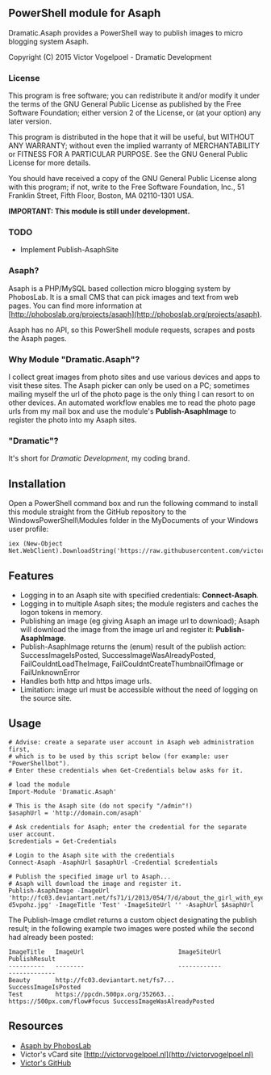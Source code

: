 ## PowerShell module for Asaph ##

Dramatic.Asaph provides a PowerShell way to publish images to micro blogging system Asaph.

Copyright (C) 2015 Victor Vogelpoel - Dramatic Development

### License ###

This program is free software; you can redistribute it and/or modify it under the terms of the GNU General Public License as published by the Free Software Foundation; either version 2 of the License, or (at your option) any later version.

This program is distributed in the hope that it will be useful, but WITHOUT ANY WARRANTY; without even the implied warranty of MERCHANTABILITY or FITNESS FOR A PARTICULAR PURPOSE.  See the GNU General Public License for more details.

You should have received a copy of the GNU General Public License along with this program; if not, write to the Free Software Foundation, Inc., 51 Franklin Street, Fifth Floor, Boston, MA 02110-1301 USA.


**IMPORTANT: This module is still under development.**

### TODO ###
- Implement Publish-AsaphSite


### Asaph? ###
Asaph is a PHP/MySQL based collection micro blogging system by PhobosLab. It is a small CMS that can pick images and text from web pages.
You can find more information at [http://phoboslab.org/projects/asaph](http://phoboslab.org/projects/asaph).

Asaph has no API, so this PowerShell module requests, scrapes and posts the Asaph pages. 


### Why Module "Dramatic.Asaph"? ###
I collect great images from photo sites and use various devices and apps to visit these sites. The Asaph picker can only be used on a PC; sometimes mailing myself the url of the photo page is the only thing I can resort to on other devices. An automated workflow enables me to read the photo page urls from my mail box and use the module's **Publish-AsaphImage** to register the photo into my Asaph sites.

### "Dramatic"? ###
It's short for *Dramatic Development*, my coding brand.


## Installation ##
Open a PowerShell command box and run the following command to install this module straight from the GitHub repository to the WindowsPowerShell\Modules folder in the MyDocuments of your Windows user profile:

    iex (New-Object Net.WebClient).DownloadString('https://raw.githubusercontent.com/victorvogelpoel/Dramatic.Asaph/master/install/install.ps1')


## Features ##
- Logging in to an Asaph site with specified credentials: **Connect-Asaph**.
- Logging in to multiple Asaph sites; the module registers and caches the logon tokens in memory.
-  Publishing an image (eg giving Asaph an image url to download); Asaph will download the image from the image url and register it: **Publish-AsaphImage**. 
- Publish-AsaphImage returns the (enum) result of the publish action: SuccessImageIsPosted, SuccessImageWasAlreadyPosted, FailCouldntLoadTheImage, FailCouldntCreateThumbnailOfImage or FailUnknownError
-  Handles both http and https image urls.
-  Limitation: image url must be accessible without the need of logging on the source site.
 


## Usage ##
    
	# Advise: create a separate user account in Asaph web administration first, 
	# which is to be used by this script below (for example: user "PowerShellbot").
	# Enter these credentials when Get-Credentials below asks for it. 

	# load the module
	Import-Module 'Dramatic.Asaph'
	
	# This is the Asaph site (do not specify "/admin"!) 
	$asaphUrl = 'http://domain.com/asaph'

	# Ask credentials for Asaph; enter the credential for the separate user account.
	$credentials = Get-Credentials

	# Login to the Asaph site with the credentials
	Connect-Asaph -AsaphUrl $asaphUrl -Credential $credentials

	# Publish the specified image url to Asaph...
    # Asaph will download the image and register it.
	Publish-AsaphImage -ImageUrl 'http://fc03.deviantart.net/fs71/i/2013/054/7/d/about_the_girl_with_eyes_made_of_fire_by_laurazalenga-d5vpohz.jpg' -ImageTitle 'Test' -ImageSiteUrl '' -AsaphUrl $AsaphUrl
	
	

The Publish-Image cmdlet returns a custom object designating the publish result; in the following example two images were posted while the second had already been posted:

    ImageTitle   ImageUrl                          ImageSiteUrl                 PublishResult                                                      
	----------   --------                          ------------                 -------------                                                      
	Beauty       http://fc03.deviantart.net/fs7...                              SuccessImageIsPosted                                       
	Test         https://ppcdn.500px.org/352663... https://500px.com/flow#focus SuccessImageWasAlreadyPosted

## Resources ##

- [Asaph by PhobosLab](http://phoboslab.org/projects/asaph)
- Victor's vCard site [http://victorvogelpoel.nl](http://victorvogelpoel.nl)
- [Victor's GitHub](https://github.com/victorvogelpoel) 

